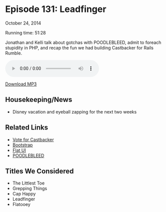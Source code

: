 Episode 131: Leadfinger
====
October 24, 2014

Running time: 51:28

Jonathan and Kelli talk about gotchas with POODLEBLEED, admit to foreach stupidity in PHP, and recap the fun we had building Castbacker for Rails Rumble.

<audio preload="auto" controls>
    <source src="https://s3.amazonaws.com/nitch/Episode_131_Leadfinger.mp3" type="audio/mpeg" />
    <source src="https://s3.amazonaws.com/nitch/Episode_131_Leadfinger.ogg" type="audio/ogg" />
    Your browser does not support HTML5 audio. Please download the episode using the link below.
</audio>

[Download MP3](https://s3.amazonaws.com/nitch/Episode_131_Leadfinger.mp3 "Episode 131: Leadfinger")

## Housekeeping/News

* Disney vacation and eyeball zapping for the next two weeks

## Related Links

* [Vote for Castbacker](http://railsrumble.com/entries/19-castbacker)
* [Bootstrap](http://getbootstrap.com/)
* [Flat UI](http://designmodo.github.io/Flat-UI/)
* [POODLEBLEED](http://poodlebleed.com/)

## Titles We Considered

* The Littlest Toe
* Grepping Things
* Cap Happy
* Leadfinger
* Flatooey